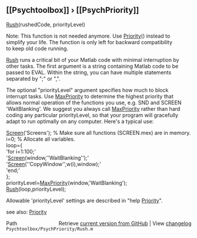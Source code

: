 ## [[Psychtoolbox]] &#8250; [[PsychPriority]]

[Rush](Rush)(rushedCode, priorityLevel)  
  
Note: This function is not needed anymore. Use [Priority](Priority)() instead to  
simplify your life. The function is only left for backward compatibility  
to keep old code running.  
  
[Rush](Rush) runs a critical bit of your Matlab code with minimal interruption by  
other tasks. The first argument is a string containing Matlab code to be  
passed to EVAL. Within the string, you can have multiple statements  
separated by ";" or ",".  
  
The optional "priorityLevel" argument specifies how much to block  
interrupt tasks. Use [MaxPriority](MaxPriority) to determine the highest priority that  
allows normal operation of the functions you use, e.g. SND and SCREEN  
'WaitBlanking'. We suggest you always call [MaxPriority](MaxPriority) rather than hard  
coding any particular priorityLevel, so that your program will gracefully  
adapt to run optimally on any computer. Here's a typical use:  
  
 [Screen](Screen)('Screens'); % Make sure all functions (SCREEN.mex) are in memory.  
 i=0; % Allocate all variables.  
 loop={  
   'for i=1:100;'  
     '[Screen](Screen)(window,''WaitBlanking'');'  
     '[Screen](Screen)(''CopyWindow'',w(i),window);'  
   'end;'  
 };  
 priorityLevel=[MaxPriority](MaxPriority)(window,'WaitBlanking');  
 [Rush](Rush)(loop,priorityLevel);  
  
Allowable 'priorityLevel' settings are described in "help [Priority](Priority)".  
  
see also: [Priority](Priority)  




<div class="code_header" style="text-align:right;">
  <span style="float:left;">Path&nbsp;&nbsp;</span> <span class="counter">Retrieve <a href=
  "https://raw.github.com/Psychtoolbox-3/Psychtoolbox-3/beta/Psychtoolbox/PsychPriority/Rush.m">current version from GitHub</a> | View <a href=
  "https://github.com/Psychtoolbox-3/Psychtoolbox-3/commits/beta/Psychtoolbox/PsychPriority/Rush.m">changelog</a></span>
</div>
<div class="code">
  <code>Psychtoolbox/PsychPriority/Rush.m</code>
</div>

